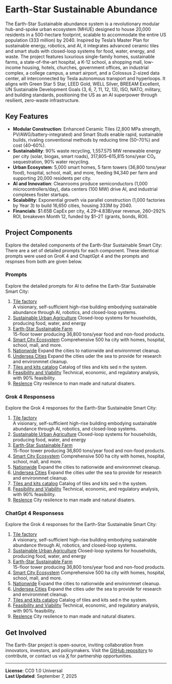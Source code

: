 # Earth-Star Sustainable Abundance

The Earth-Star Sustainable abundance system is a revolutionary modular hub-and-spoke urban ecosystem (MHUE) designed to house 20,000 residents in a 500-hectare footprint, scalable to accommodate the entire US population (333 million) by 2040. Inspired by Tesla’s Master Plan for sustainable energy, robotics, and AI, it integrates advanced ceramic tiles and smart studs with closed-loop systems for food, water, energy, and waste. The project features luxurious single-family homes, sustainable farms, a state-of-the-art hospital, a K-12 school, a shopping mall, low-income housing, hotels, churches, government offices, an industrial complex, a college campus, a smart airport, and a Colossus 2-sized data center, all interconnected by Tesla autonomous transport and hyperloops. It aligns with Green Star 5 Star, LEED Gold, WELL Silver, BREEAM Excellent, UN Sustainable Development Goals (3, 6, 7, 11, 12, 13), ISO, NATO, military, and building standards, positioning the US as an AI superpower through resilient, zero-waste infrastructure.

## Key Features
- **Modular Construction**: Enhanced Ceramic Tiles (2,800 MPa strength, PV/AWG/battery-integrated) and Smart Studs enable rapid, sustainable builds, rivaling conventional methods by reducing time (50–70%) and cost (40–60%).
- **Sustainability**: 90% waste recycling, 1,557.575 MW renewable energy per city (solar, biogas, smart roads), 317,805–615,815 tons/year CO₂ sequestration, 90% water recycling.
- **Urban Ecosystem**: 5,000 smart homes, 5 farm towers (36,800 tons/year food), hospital, school, mall, and more, feeding 94,340 per farm and supporting 20,000 residents per city.
- **AI and Innovation**: Cleanrooms produce semiconductors (1,000 microcontrollers/day), data centers (100 MW) drive AI, and industrial complexes foster startups.
- **Scalability**: Exponential growth via parallel construction (1,000 factories by Year 3) to build 16,650 cities, housing 333M by 2040.
- **Financials**: $1.65B CapEx per city, $4.29–$4.83B/year revenue, 260–292% ROI, breakeven Month 12, funded by $1–2T (grants, bonds, ROI).

## Project Components
Explore the detailed components of the Earth-Star Sustainable Smart City:  There are a set of detailed prompts for each component.  These identical prompts were used on GroK 4 and ChaptGpt 4 and the prompts and respnses from both are given below.

### Prompts
Explore the detailed prompts for AI to define the Earth-Star Sustainable Smart City:

1. [Tile factory](prompts/01-tilefactory.md)  
   A visionary, self-sufficient high-rise building embodying sustainable abundance through AI, robotics, and closed-loop systems.
2. [Sustainable Urban Agriculture](prompts/02-UrbanArculture.md) 
   Closed-loop systems for households, producing food, water, and energy
3. [Earth-Star Sustainable Farm](prompts/03-UrbanFarms)  
   15-floor tower producing 36,800 tons/year food and non-food products.
4. [Smart City Ecosystem](prompts/04-SmartCity.md) 
   Comprehensive 500 ha city with homes, hospital, school, mall, and more.
5. [Nationwide](prompts/05-nationwide.md) 
   Expand the cities to nationwide and environmnet cleanup.
6. [Undersea Cities](prompts/06-undersea.md) 
   Expand the cities uder the sea to provide for research and environmnet cleanup.
7. [Tiles and kits catalog](prompts/07-tilesandkits.md) 
   Catalog of tiles and kits sed n the system.
8. [Feasibility and Viability](prompts/08-feasability.md) 
   Technical, economic, and regulatory analysis, with 90% feasibility.
9. [Reslence](prompts/09-resilience.md) 
    City resilence to man made and natural disaters.

### Grok 4 Responsess
Explore the Grok 4 responses for the Earth-Star Sustainable Smart City:

1. [Tile factory](grok/01-tilefactory.md)  
   A visionary, self-sufficient high-rise building embodying sustainable abundance through AI, robotics, and closed-loop systems.
2. [Sustainable Urban Agriculture](grok/02-UrbanArculture.md) 
   Closed-loop systems for households, producing food, water, and energy
3. [Earth-Star Sustainable Farm](grok/03-UrbanFarms)  
   15-floor tower producing 36,800 tons/year food and non-food products.
4. [Smart City Ecosystem](grok/04-SmartCity.md) 
   Comprehensive 500 ha city with homes, hospital, school, mall, and more.
5. [Nationwide](grok/05-nationwide.md) 
   Expand the cities to nationwide and environmnet cleanup.
6. [Undersea Cities](grok/06-undersea.md) 
   Expand the cities uder the sea to provide for research and environmnet cleanup.
7. [Tiles and kits catalog](grok/07-tilesandkits.md) 
   Catalog of tiles and kits sed n the system.
8. [Feasibility and Viability](grok/08-feasability.md) 
   Technical, economic, and regulatory analysis, with 90% feasibility.
9. [Reslence](grok/09-resilience.md) 
    City resilence to man made and natural disaters.

### ChatGpt 4 Responsess
Explore the Grok 4 responses for the Earth-Star Sustainable Smart City:

1. [Tile factory](ChatpGpt/01-tilefactory.md)  
   A visionary, self-sufficient high-rise building embodying sustainable abundance through AI, robotics, and closed-loop systems.
2. [Sustainable Urban Agriculture](ChatpGpt/02-UrbanArculture.md) 
   Closed-loop systems for households, producing food, water, and energy
3. [Earth-Star Sustainable Farm](ChatpGpt/03-UrbanFarms)  
   15-floor tower producing 36,800 tons/year food and non-food products.
4. [Smart City Ecosystem](ChatpGpt/04-SmartCity.md) 
   Comprehensive 500 ha city with homes, hospital, school, mall, and more.
5. [Nationwide](ChatpGpt/05-nationwide.md) 
   Expand the cities to nationwide and environmnet cleanup.
6. [Undersea Cities](ChatpGpt/06-undersea.md) 
   Expand the cities uder the sea to provide for research and environmnet cleanup.
7. [Tiles and kits catalog](ChatpGpt/07-tilesandkits.md) 
   Catalog of tiles and kits sed n the system.
8. [Feasibility and Viability](ChatpGpt/08-feasability.md) 
   Technical, economic, and regulatory analysis, with 90% feasibility.
9. [Reslence](ChatpGpt/09-resilience.md) 
    City resilence to man made and natural disaters.

## Get Involved
The Earth-Star project is open-source, inviting collaboration from innovators, investors, and policymakers. Visit the [GitHub repository](https://github.com/drcarver/EarthStarSmartCity) to contribute, or contact us via [X](https://x.com/) for partnership opportunities.

---

**License**: CC0 1.0 Universal  
**Last Updated**: September 7, 2025
